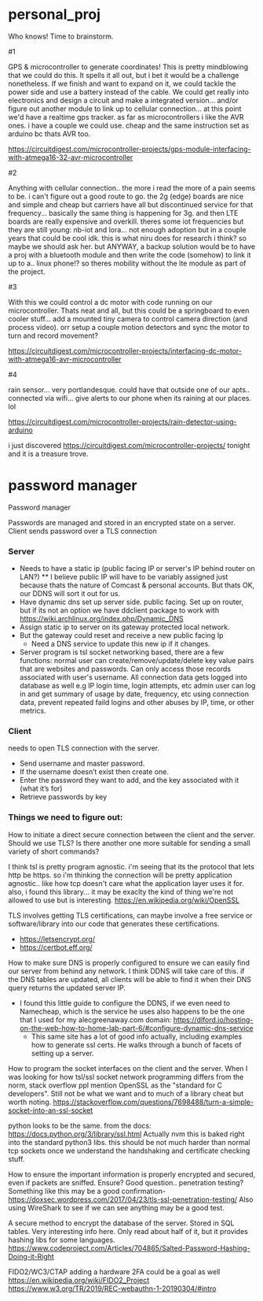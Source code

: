 # personal_proj
Who knows! Time to brainstorm.

#1

GPS & microcontroller to generate coordinates!
This is pretty mindblowing that we could do this. It spells it all out, but i bet it would be a challenge nonetheless. If we finish and want to expand on it, we could tackle the power side and use a battery instead of the cable. We could get really into electronics and design a circuit and make a integrated version... and/or figure out another module to link up to cellular connection... at this point we'd have a realtime gps tracker. as far as microcontrollers i like the AVR ones. i have a couple we could use. cheap and the same instruction set as arduino bc thats AVR too.

https://circuitdigest.com/microcontroller-projects/gps-module-interfacing-with-atmega16-32-avr-microcontroller

#2

Anything with cellular connection.. the more i read the more of a pain seems to be. i can't figure out a good route to go. the 2g (edge) boards are nice and simple and cheap but carriers have all but discontinued service for that frequency... basically the same thing is happening for 3g. and then LTE boards are really expensive and overkill. theres some iot frequencies but they are still young: nb-iot and lora... not enough adoption but in a couple years that could be cool idk. this is what niru does for research i think? so maybe we should ask her. but ANYWAY, a backup solution would be to have a proj with a bluetooth module and then write the code (somehow) to link it up to a.. linux phone!? so theres mobility without the lte module as part of the project.

#3

With this we could control a dc motor with code running on our microcontroller. Thats neat and all, but this could be a springboard to even cooler stuff... add a mounted tiny camera to control camera direction (and process video). orr setup a couple motion detectors and sync the motor to turn and record movement?

https://circuitdigest.com/microcontroller-projects/interfacing-dc-motor-with-atmega16-avr-microcontroller

#4

rain sensor... very portlandesque. could have that outside one of our apts.. connected via wifi... give alerts to our phone when its raining at our places. lol

https://circuitdigest.com/microcontroller-projects/rain-detector-using-arduino

i just discovered https://circuitdigest.com/microcontroller-projects/ tonight and it is a treasure trove.


# password manager
Password manager

Passwords are managed and stored in an encrypted state on a server.
Client sends password over a TLS connection
### Server
 - Needs to have a static ip (public facing IP or server's IP behind router on LAN?)
 	** I believe public IP will have to be variably assigned just because thats the nature of Comcast & personal accounts. But thats OK, our DDNS will sort it out for us.
 - Have dynamic dns set up server side. public facing.
 	Set up on router, but if its not an option we have ddclient package to work with
 	https://wiki.archlinux.org/index.php/Dynamic_DNS
 - Assign static ip to server on its gateway protected local network.
 - But the gateway could reset and receive a new public facing Ip
    - Need a DNS service to update this new ip if it changes.
 - Server program is tsl socket networking based, there are a few functions: normal user can create/remove/update/delete key value pairs that are websites and passwords. Can only access those records associated with user's username.
  	All connection data gets logged into database as well e.g IP login time, login attempts, etc
 	admin user can log in and get summary of usage by date, frequency, etc
 	using connection data, prevent repeated faild logins and other abuses by IP, time, or other metrics.
### Client
needs to open TLS connection with the server.
  - Send username and master password.
  - If the username doesn’t exist then create one.
  - Enter the password they want to add, and the key associated with it (what it’s for)
  - Retrieve passwords by key

### Things we need to figure out:
How to initiate a direct secure connection between the client and the server. Should we use TLS? Is there another one more suitable for sending a small variety of short commands?

I think tsl is pretty program agnostic. i'm seeing that its the protocol that lets http be https. so i'm thinking the connection will be pretty application agnostic.. like how tcp doesn't care what the application layer uses it for. also, i found this library... it may be exaclty the kind of thing we're not allowed to use but is interesting.
https://en.wikipedia.org/wiki/OpenSSL

TLS involves getting TLS certifications, can maybe involve a free service or software/library into our code that generates these certifications.
- https://letsencrypt.org/
- https://certbot.eff.org/

How to make sure DNS is properly configured to ensure we can easily find our server from behind any network.
I think DDNS will take care of this. if the DNS tables are updated, all clients will be able to find it when their DNS query returns the updated server IP.
- I found this little guide to configure the DDNS, if we even need to Namecheap, which is the service he uses also happens to be the one that I used for my alecgreenaway.com domain: https://dlford.io/hosting-on-the-web-how-to-home-lab-part-6/#configure-dynamic-dns-service
  - This same site has a lot of good info actually, including examples how to generate ssl certs. He walks through a bunch of facets of setting up a server.

How to program the socket interfaces on the client and the server.
When I was looking for how tsl/ssl socket network programming differs from the norm, stack overflow ppl mention OpenSSL as the "standard for C developers". Still not be what we want and to much of a library cheat but worth noting.
https://stackoverflow.com/questions/7698488/turn-a-simple-socket-into-an-ssl-socket

python looks to be the same. from the docs:
https://docs.python.org/3/library/ssl.html
Actually nvm this is baked right into the standard python3 libs. this should be not much harder than normal tcp sockets once we understand the handshaking and certificate checking stuff.

How to ensure the important information is properly encrypted and secured, even if packets are sniffed.
Ensure? Good question.. penetration testing? Something like this may be a good confirmation-
https://doxsec.wordpress.com/2017/04/23/tls-ssl-penetration-testing/
Also using WireShark to see if we can see anything may be a good test.

A secure method to encrypt the database of the server. Stored in SQL tables.
Very interesting info here. Only read about half of it, but it provides hashing libs for
some languages.
https://www.codeproject.com/Articles/704865/Salted-Password-Hashing-Doing-it-Right

FIDO2/WC3/CTAP
adding a hardware 2FA could be a goal as well
https://en.wikipedia.org/wiki/FIDO2_Project
https://www.w3.org/TR/2019/REC-webauthn-1-20190304/#intro
